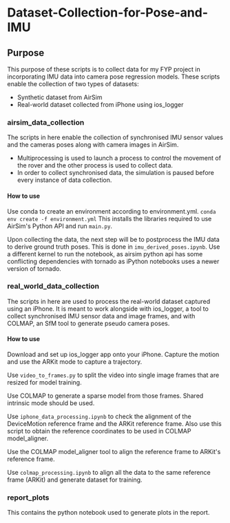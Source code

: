 # Dataset-Collection-for-Pose-and-IMU

## Purpose
This purpose of these scripts is to collect data for my FYP project in incorporating IMU data into camera pose regression models.
These scripts enable the collection of two types of datasets:
- Synthetic dataset from AirSim
- Real-world dataset collected from iPhone using ios_logger

### airsim_data_collection
The scripts in here enable the collection of synchronised IMU sensor values and the cameras poses along with camera images in AirSim.

- Multiprocessing is used to launch a process to control the movement of the rover and the other process is used to collect data.
- In order to collect synchronised data, the simulation is paused before every instance of data collection.

#### How to use
Use conda to create an environment according to environment.yml. 
```conda env create -f environment.yml```
This installs the libraries required to use AirSim's Python API and run ```main.py```.

Upon collecting the data, the next step will be to postprocess the IMU data to derive ground truth poses. This is done in ```imu_derived_poses.ipynb```. Use a different kernel to run the notebook, as airsim python api has some conflicting dependencies with tornado as iPython notebooks uses a newer version of tornado.

### real_world_data_collection
The scripts in here are used to process the real-world dataset captured using an iPhone. It is meant to work alongside with ios_logger, a tool to collect synchronised IMU sensor data and image frames, and with COLMAP, an SfM tool to generate pseudo camera poses.

#### How to use
Download and set up ios_logger app onto your iPhone. Capture the motion and use the ARKit mode to capture a trajectory. 

Use ```video_to_frames.py``` to split the video into single image frames that are resized for model training.

Use COLMAP to generate a sparse model from those frames. Shared intrinsic mode should be used.

Use ```iphone_data_processing.ipynb``` to check the alignment of the DeviceMotion reference frame and the ARKit reference frame. Also use this script to obtain the reference coordinates to be used in COLMAP model_aligner.

Use the COLMAP model_aligner tool to align the reference frame to ARKit's reference frame.

Use ```colmap_processing.ipynb``` to align all the data to the same reference frame (ARKit) and generate dataset for training.


### report_plots
This contains the python notebook used to generate plots in the report.